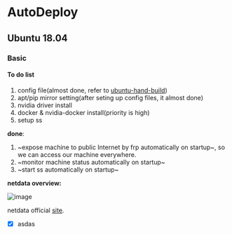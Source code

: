 # AutoDeploy
## Ubuntu 18.04
### Basic
#### To do list
1. config file(almost done, refer to [ubuntu-hand-build](https://github.com/gardensilence/ubuntu-hand-build))
2. apt/pip mirror setting(after seting up config files, it almost done)
3. nvidia driver install
4. docker & nvidia-docker install(priority is high)
5. setup ss

**done**:

1. ~expose machine to public Internet by frp automatically on startup~, so we can access our machine everywhere.
1. ~monitor machine status automatically on startup~
1. ~start ss automatically on startup~

**netdata overview:**

![image](https://cloud.githubusercontent.com/assets/2662304/14093128/4d566494-f554-11e5-8ee4-5392e0ac51f0.gif "netdata")

netdata official [site](https://github.com/firehol/netdata).


- [x] asdas
